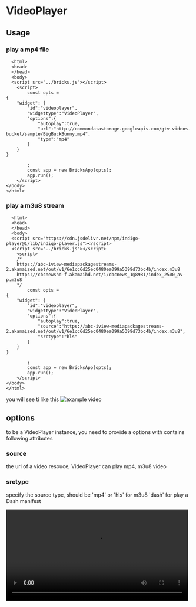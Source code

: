 # VideoPlayer

## Usage
### play a mp4 file
```
  <html>
  <head>
  </head>
  <body>
  <script src="../bricks.js"></script>
	<script>
		const opts = 
{
	"widget": {
		"id":"videoplayer",
		"widgettype":"VideoPlayer",
		"options":{
			"autoplay":true,
			"url":"http://commondatastorage.googleapis.com/gtv-videos-bucket/sample/BigBuckBunny.mp4",
			"type":"mp4"
		}
	}
}

		;
		const app = new BricksApp(opts);
		app.run();
	</script>
</body>
</html>
```
### play a m3u8 stream
```
  <html>
  <head>
  </head>
  <body>
  <script src="https://cdn.jsdelivr.net/npm/indigo-player@1/lib/indigo-player.js"></script>
  <script src="../bricks.js"></script>
	<script>
	/*
	https://abc-iview-mediapackagestreams-2.akamaized.net/out/v1/6e1cc6d25ec0480ea099a5399d73bc4b/index.m3u8
	https://cbcnewshd-f.akamaihd.net/i/cbcnews_1@8981/index_2500_av-p.m3u8
	*/
		const opts = 
{
	"widget": {
		"id":"videoplayer",
		"widgettype":"VideoPlayer",
		"options":{
			"autoplay":true,
			"source":"https://abc-iview-mediapackagestreams-2.akamaized.net/out/v1/6e1cc6d25ec0480ea099a5399d73bc4b/index.m3u8",
			"srctype":"hls"
		}
	}
}

		;
		const app = new BricksApp(opts);
		app.run();
	</script>
</body>
</html>
```
you will see ti like this
![example video](m3u8.png "see it?")
## options
to be a VideoPlayer instance, you need to provide a options with contains 
following attributes
### source
the url of a video resouce, VideoPlayer can play mp4, m3u8 video
### srctype
specify the source type, should be 'mp4' or 'hls' for m3u8 'dash' for play a Dash manifest

<video width="98%" controls>
	<source src="http://kimird.com/video/sample-mp4-file.mp4" autoplay />
</video>

